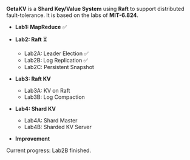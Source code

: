 **GetaKV** is a **Shard Key/Value System** using **Raft** to support distributed fault-tolerance.
It is based on the labs of **MIT-6.824**.

- **Lab1: MapReduce** ✅

- **Lab2: Raft** ⏳
  
    - Lab2A: Leader Election ✅
    - Lab2B: Log Replication ✅
    - Lab2C: Persistent Snapshot
    
- **Lab3: Raft KV**
  
    - Lab3A: KV on Raft
    - Lab3B: Log Compaction
    
- **Lab4: Shard KV**
  
    - Lab4A: Shard Master
    - Lab4B: Sharded KV Server
    
- **Improvement**

    

Current progress: Lab2B finished.